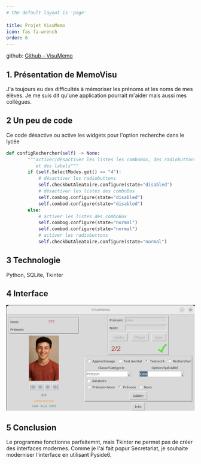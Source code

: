 ```yaml
---
# the default layout is 'page'

title: Projet VisuMemo
icon: fas fa-wrench
order: 6
---
```


<link rel="stylesheet" href="/assets/css/style.css">

github: [Github - VisuMemo](https://github.com/GerardLeRest/VisuMemo)

## 1. Présentation de MemoVisu

J'a toujours eu des difficultés à mémoriser les prénoms et les noms de mes élèves. Je me suis dit qu'une application pourrait m'aider mais aussi mes collègues.

## 2 Un peu de code
Ce code désactive ou active les widgets pour l'option recherche dans le lycée
```python
def configRechercher(self) -> None:
        """activer/désactiver les listes les comboBox, des radiobuttons
           et des labels"""
        if (self.SelectModes.get() == "4"):
            # désactiver les radiobuttons
            self.checkbutAleatoire.configure(state="disabled")
            # désactiver les listes des comboBox
            self.combog.configure(state="disabled")
            self.combod.configure(state="disabled")
        else:
            # activer les listes des comboBox
            self.combog.configure(state="normal")
            self.combod.configure(state="normal")
            # activer les radiobuttons
            self.checkbutAleatoire.configure(state="normal")
```
## 3 Technologie
Python, SQLite, Tkinter

## 4 Interface
![VisuMemo](assets/img/visu_memo.png)

## 5 Conclusion
Le programme fonctionne parfaitemnt, mais Tkinter ne permet pas de créer des interfaces modernes. Comme je l'ai fait popur Secretariat, je souhaite moderniser l'interface en utilisant Pyside6.
